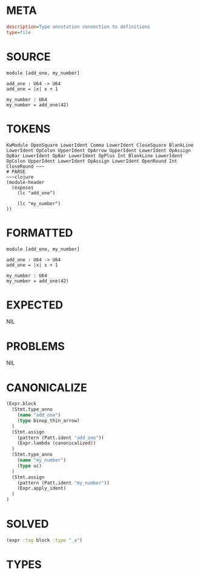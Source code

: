# META
~~~ini
description=Type annotation connection to definitions
type=file
~~~
# SOURCE
~~~roc
module [add_one, my_number]

add_one : U64 -> U64
add_one = |x| x + 1

my_number : U64
my_number = add_one(42)
~~~
# TOKENS
~~~text
KwModule OpenSquare LowerIdent Comma LowerIdent CloseSquare BlankLine LowerIdent OpColon UpperIdent OpArrow UpperIdent LowerIdent OpAssign OpBar LowerIdent OpBar LowerIdent OpPlus Int BlankLine LowerIdent OpColon UpperIdent LowerIdent OpAssign LowerIdent OpenRound Int CloseRound ~~~
# PARSE
~~~clojure
(module-header
  (exposes
    (lc "add_one")

    (lc "my_number")
))
~~~
# FORMATTED
~~~roc
module [add_one, my_number]

add_one : U64 -> U64
add_one = |x| x + 1

my_number : U64
my_number = add_one(42)
~~~
# EXPECTED
NIL
# PROBLEMS
NIL
# CANONICALIZE
~~~clojure
(Expr.block
  (Stmt.type_anno
    (name "add_one")
    (type binop_thin_arrow)
  )
  (Stmt.assign
    (pattern (Patt.ident "add_one"))
    (Expr.lambda (canonicalized))
  )
  (Stmt.type_anno
    (name "my_number")
    (type uc)
  )
  (Stmt.assign
    (pattern (Patt.ident "my_number"))
    (Expr.apply_ident)
  )
)
~~~
# SOLVED
~~~clojure
(expr :tag block :type "_a")
~~~
# TYPES
~~~roc
~~~
